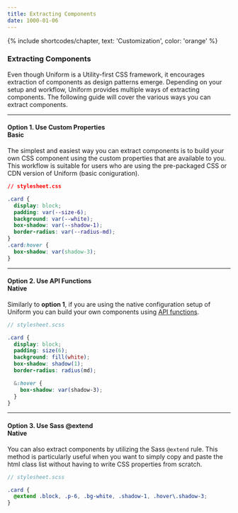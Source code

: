 ```yaml
---
title: Extracting Components
date: 1000-01-06
---
```


{% include shortcodes/chapter, text: 'Customization', color: 'orange' %}


### Extracting Components

Even though Uniform is a Utility-first CSS framework, it encourages extraction of components as design patterns emerge. Depending on your setup and workflow, Uniform provides multiple ways of extracting components. The following guide will cover the various ways you can extract components.

---

#### Option 1. Use Custom Properties <div class="inline-block ml-2 px-2 py-1 bg-black radius-xs font-2xs font-600 align-middle color-white uppercase tracking-1">Basic</div>

The simplest and easiest way you can extract components is to build your own CSS component using the custom properties that are available to you. This workflow is suitable for users who are using the pre-packaged CSS or CDN version of Uniform (basic coniguration).

```css
// stylesheet.css

.card {
  display: block;
  padding: var(--size-6);
  background: var(--white);
  box-shadow: var(--shadow-1);
  border-radius: var(--radius-md);
}
.card:hover {
  box-shadow: var(shadow-3);
}
```
---

#### Option 2. Use API Functions <div class="inline-block ml-2 px-2 py-1 bg-pink-400 radius-xs font-2xs font-600 align-middle color-white uppercase tracking-1">Native</div>

Similarly to **option 1**, if you are using the native configuration setup of Uniform you can build your own components using <a class="hover.underline" href="/get-started/api-functions">API functions</a>.

```scss
// stylesheet.scss

.card {
  display: block;
  padding: size(6);
  background: fill(white);
  box-shadow: shadow(1);
  border-radius: radius(md);

  &:hover {
    box-shadow: var(shadow-3);
  }
}
```

---

#### Option 3. Use Sass @extend <div class="inline-block ml-2 px-2 py-1 bg-pink-400 radius-xs font-2xs font-600 align-middle color-white uppercase tracking-1">Native</div>

You can also extract components by utilizing the Sass `@extend` rule. This method is particularly useful when you want to simply copy and paste the html class list without having to write CSS properties from scratch.

```scss
// stylesheet.scss

.card {
  @extend .block, .p-6, .bg-white, .shadow-1, .hover\.shadow-3;
}
```

